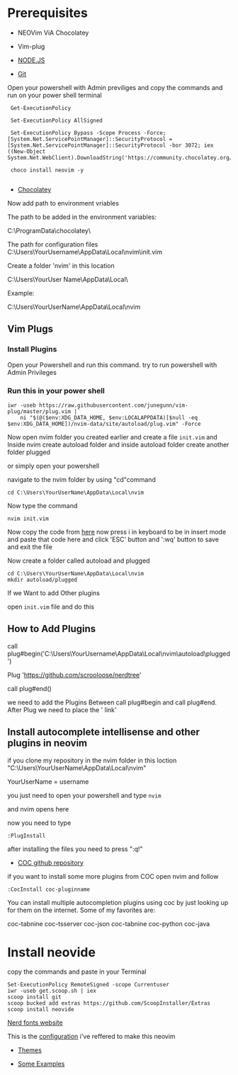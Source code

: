 
# Prerequisites

- NEOVim ViA Chocolatey 

 - Vim-plug

- [NODE.JS](https://nodejs.org/en/download/)

- [Git](https://git-scm.com/downloads)


Open your powershell with Admin previliges and copy the commands and run on your power shell terminal


```
 Get-ExecutionPolicy

 Set-ExecutionPolicy AllSigned
 
 Set-ExecutionPolicy Bypass -Scope Process -Force; [System.Net.ServicePointManager]::SecurityProtocol = [System.Net.ServicePointManager]::SecurityProtocol -bor 3072; iex ((New-Object System.Net.WebClient).DownloadString('https://community.chocolatey.org/install.ps1'))

 choco install neovim -y


```



- [Chocolatey](https://chocolatey.org/install)

Now add path to environment vriables 

The path to be added in the environment variables:

C:\ProgramData\chocolatey\

The path for configuration files
C:\Users\YourUsername\AppData\Local\nvim\init.vim

Create a  folder 'nvim' in this location

C:\Users\YourUser Name\AppData\Local\

Example: 

C:\Users\YourUserName\AppData\Local\nvim


## Vim Plugs

### Install Plugins 

Open your Powershell and run this command. try to run powershell with Admin Privileges 

### Run this in your power shell
```
iwr -useb https://raw.githubusercontent.com/junegunn/vim-plug/master/plug.vim |`
    ni "$(@($env:XDG_DATA_HOME, $env:LOCALAPPDATA)[$null -eq $env:XDG_DATA_HOME])/nvim-data/site/autoload/plug.vim" -Force

```
Now open nvim folder you created earlier and create a file `init.vim` and Inside nvim create autoload folder and inside autoload folder create another folder plugged

or simply open your powershell 

navigate to the nvim folder by using "cd"command 
```
cd C:\Users\YourUserName\AppData\Local\nvim
```
Now type the command 


```
nvim init.vim
```
Now copy the code from [here]()
now press i in keyboard to be in   insert mode and paste that code here and click 'ESC' button and ':wq' button to save and exit the file 

Now create a folder called autoload and plugged

```
cd C:\Users\YourUserName\AppData\Local\nvim
mkdir autoload/plugged

```
If we Want to add Other plugins 

open `init.vim` file and do this 

## How to Add Plugins 
call plug#begin('C:\Users\YourUsername\AppData\Local\nvim\autoload\plugged')


Plug 'https://github.com/scrooloose/nerdtree'

call plug#end()


we need to add the Plugins Between call plug#begin and call plug#end.
After Plug  we need to place the ' link'


## Install autocomplete intellisense  and other plugins in neovim

if you clone my repository  in the nvim folder in this loction "C:\Users\YourUserName\AppData\Local\nvim"  

   YourUserName = username 

you just need to open your powershell and type  `nvim`

and nvim opens here 

now you need to type 
```
:PlugInstall
```
after installing the files you need to press ":q!"



- [COC github repository](https://github.com/neoclide/coc.nvim)

if you want to install some more plugins from COC
open nvim and follow

```
:CocInstall coc-pluginname
```
You can install multiple autocompletion plugins using coc by just looking up for them on the internet. Some of my favorites are:

coc-tabnine
coc-tsserver
coc-json
coc-tabnine
coc-python
coc-java


#  Install neovide

copy the commands and paste in your Terminal

```
Set-ExecutionPolicy RemoteSigned -scope Currentuser
iwr -useb get.scoop.sh | iex
scoop install git
scoop bucked add extras https://github.com/ScoopInstaller/Extras
scoop install neovide

```

[Nerd fonts website](https://nerdfonts.com/font-downloads)

This is the [configuration](https://github.com/hamiecod/dotfiles/blob/main/.config/nvim/init.vim) i've  reffered  to make this neovim 

















- [Themes](https://github.com/vim-airline/vim-airline/wiki/Screenshots)



- [Some Examples](https://github.com/artart222/CodeArt)
